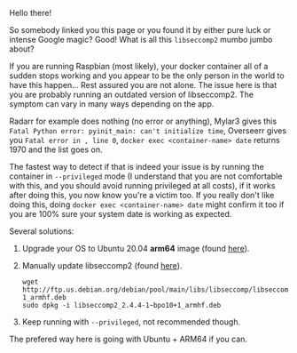 Hello there!

So somebody linked you this page or you found it by either pure luck or intense Google magic? Good! What is all this `libseccomp2` mumbo jumbo about?

If you are running Raspbian (most likely), your docker container all of a sudden stops working and you appear to be the only person in the world to have this happen... Rest assured you are not alone. The issue here is that you are probably running an outdated version of libseccomp2. The symptom can vary in many ways depending on the app.

Radarr for example does nothing (no error or anything), Mylar3 gives this `Fatal Python error: pyinit_main: can't initialize time`, Overseerr gives you `Fatal error in , line 0`, `docker exec <container-name> date` returns 1970 and the list goes on.

The fastest way to detect if that is indeed your issue is by running the container in `--privileged` mode (I understand that you are not comfortable with this, and you should avoid running privileged at all costs), if it works after doing this, you now know you're a victim too. If you really don't like doing this, doing `docker exec <container-name> date` might confirm it too if you are 100% sure your system date is working as expected.

Several solutions:

1. Upgrade your OS to Ubuntu 20.04 **arm64** image (found [here](https://ubuntu.com/download/raspberry-pi)).
2. Manually update libseccomp2 (found [here](http://ftp.us.debian.org/debian/pool/main/libs/libseccomp/)).

    ```shell
    wget http://ftp.us.debian.org/debian/pool/main/libs/libseccomp/libseccomp2_2.5.1-1_armhf.deb
    sudo dpkg -i libseccomp2_2.4.4-1~bpo10+1_armhf.deb
    ```

3. Keep running with `--privileged`, not recommended though.

The prefered way here is going with Ubuntu + ARM64 if you can.
